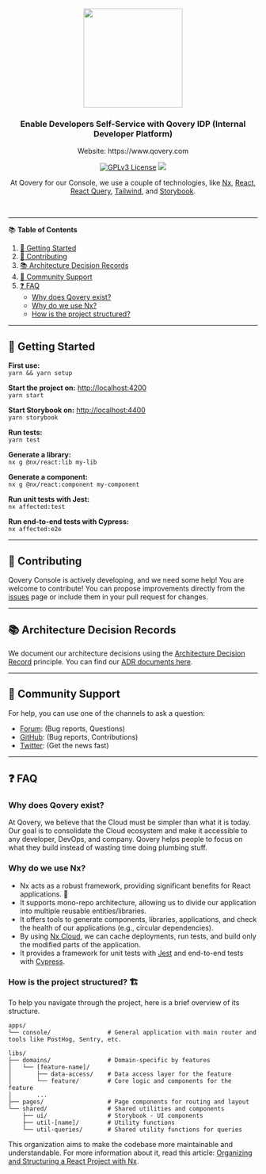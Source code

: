 <br  />

<p  align="center">

<a  href="https://qovery.com"  target="_blank">

<img  style="display: block; margin: auto; width: 200px;"  src="https://user-images.githubusercontent.com/533928/152318674-3d036713-8f05-4972-b6e1-1c84e27ea794.svg">
</a>
</p>

<h3 align="center">Enable Developers Self-Service with Qovery IDP (Internal Developer Platform)</h3>
        <p align="center">Website: https://www.qovery.com</p>

<p align="center">
<a href="https://opensource.org/licenses"><img alt="GPLv3 License" src="https://img.shields.io/badge/License-GPL%20v3-yellow.svg"></a>
<a href="https://codecov.io/github/Qovery/console" >
<img src="https://codecov.io/github/Qovery/console/branch/feat/ci-codecov/graph/badge.svg?token=O8SMO6PEQV"/>
</a>
</p>

<p align="center">
    At Qovery for our Console, we use a couple of technologies, like <a href="https://nx.dev" target="_blank">Nx</a>, <a href="https://reactjs.org" target="_blank">React</a>, <a href="https://tanstack.com/query/v3/" target="_blank">React Query</a>, <a href="https://tailwindcss.com" target="_blank">Tailwind</a>, and <a href="https://storybook.js.org" target="_blank">Storybook</a>.
</p>
<br />


---

📚 **Table of Contents**

1. [🚀 Getting Started](#-getting-started)
2. [🤝 Contributing](#-contributing)
3. [📚 Architecture Decision Records](#-architecture-decision-records)
4. [💬 Community Support](#-community-support)
5. [❓ FAQ](#-faq)
   - [Why does Qovery exist?](#why-does-qovery-exist)
   - [Why do we use Nx?](#why-do-we-use-nx)
   - [How is the project structured?](#how-is-the-project-structured)

---

## 🚀 Getting Started 

**First use:**  
`yarn && yarn setup`

**Start the project on:** [http://localhost:4200](http://localhost:4200)  
`yarn start`

**Start Storybook on:** [http://localhost:4400](http://localhost:4400)  
`yarn storybook`

**Run tests:**  
`yarn test`

**Generate a library:**  
`nx g @nx/react:lib my-lib`

**Generate a component:**  
`nx g @nx/react:component my-component`

**Run unit tests with Jest:**  
`nx affected:test`

**Run end-to-end tests with Cypress:**  
`nx affected:e2e`

---

## 🤝 Contributing

Qovery Console is actively developing, and we need some help! You are welcome to contribute! You can propose improvements directly from the [issues](https://github.com/Qovery/console/issues) page or include them in your pull request for changes.

---

## 📚 Architecture Decision Records

We document our architecture decisions using the [Architecture Decision Record](https://github.com/joelparkerhenderson/architecture-decision-record) principle. You can find our [ADR documents here](https://github.com/Qovery/console/tree/staging/adr).

---

## 💬 Community Support 

For help, you can use one of the channels to ask a question:

- [Forum](https://discuss.qovery.com/): (Bug reports, Questions)
- [GitHub](https://github.com/Qovery/console): (Bug reports, Contributions)
- [Twitter](https://twitter.com/qovery_): (Get the news fast)

---

## ❓ FAQ 

### Why does Qovery exist?

At Qovery, we believe that the Cloud must be simpler than what it is today. Our goal is to consolidate the Cloud ecosystem and make it accessible to any developer, DevOps, and company. Qovery helps people to focus on what they build instead of wasting time doing plumbing stuff.

### Why do we use Nx?

- Nx acts as a robust framework, providing significant benefits for React applications. 💪
- It supports mono-repo architecture, allowing us to divide our application into multiple reusable entities/libraries.
- It offers tools to generate components, libraries, applications, and check the health of our applications (e.g., circular dependencies).
- By using [Nx Cloud](https://cloud.nx.app/orgs/62aaef82e814d400050ea393/workspaces/635932a66ecea758758f0563/overview), we can cache deployments, run tests, and build only the modified parts of the application.
- It provides a framework for unit tests with [Jest](https://jestjs.io/) and end-to-end tests with [Cypress](https://www.cypress.io/).

### How is the project structured? 🏗️

To help you navigate through the project, here is a brief overview of its structure.

```
apps/
└── console/                # General application with main router and tools like PostHog, Sentry, etc.

libs/
├── domains/                # Domain-specific by features
│   └── [feature-name]/
│       ├── data-access/    # Data access layer for the feature
│       └── feature/        # Core logic and components for the feature
│       ...
├── pages/                  # Page components for routing and layout
└── shared/                 # Shared utilities and components
    ├── ui/                 # Storybook - UI components
    ├── util-[name]/        # Utility functions
    └── util-queries/       # Shared utility functions for queries
```

This organization aims to make the codebase more maintainable and understandable. For more information about it, read this article: [Organizing and Structuring a React Project with Nx](https://www.qovery.com/blog/nx-architecture-part-1-organizing-and-structuring-a-react-project-with-nx/).
